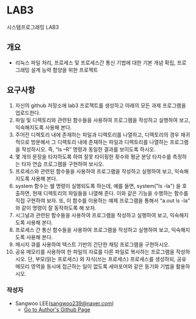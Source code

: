 # LAB3
시스템프로그래밍 LAB3

## 개요
- 리눅스 파일 처리, 프로세스 및 프로세스간 통신 기법에 대한 기본 개념 확립, 프로그래밍 설계 능력 함양을 위한 프로젝트

## 요구사항
1. 자신의 github 저장소에 lab3 프로젝트를 생성하고 아래의 모든 과제 프로그램을 업로드한다.
2. 파일 및 디렉토리와 관련된 함수들을 사용하여 프로그램을 작성하고 실행하여 보고, 익숙해지도록 사용해 본다.
3. 주어진 디렉토리 내에 존재하는 파일과 디렉토리를 나열하고, 디렉토리의 경우 재귀적으로 방문해서 그 디렉토리 내에 존재하는 파일과 디렉토리를 나열하는
프로그램을 작성하시오. 즉, “ls –R” 명령과 동일한 결과를 보이도록 하시오.
4. 몇 개의 문장을 타자하도록 하여 잘못 타이핑한 횟수와 평균 분당 타자수를 측정하는 타자 연습 프로그램을 구현하여 보시오.
5. 프로세스와 관련된 함수들을 사용하여 프로그램을 작성하고 실행하여 보고, 익숙해지도록 사용해 본다.
6. system 함수는 쉘 명령이 실행되도록 하는데, 예를 들면, system("ls -la") 을 호출하면, 현재 디렉토리의 파일들을 나열해 준다. 이와 같은 기능을 수행하는 함수를 직접 구현하여 보자. 또, 이 함수를 이용하는 예제 프로그램을 통해서 “a.out ls -la" 와 같이 명령이 잘 동작하도록 해 보자.
7. 시그널과 관련된 함수들을 사용하여 프로그램을 작성하고 실행하여 보고, 익숙해지도록 사용해 본다.
8. 프로세스 간 통신 함수들을 사용하여 프로그램을 작성하고 실행하여 보고, 익숙해지도록 사용해 본다.
9. 메시지 큐를 사용하여 텍스트 기반의 간단한 채팅 프로그램을 구현하시오.
10. 공유 메모리를 사용하여 한 파일의 자료를 다른 파일로 복사하는 프로그램을 작성하시오. 단, 부모(읽는 프로세스) 와 자식(쓰는 프로세스) 프로세스를 생성하되, 공유 메모리 영역을 동시에 접근하는 일이 없도록 세마포어와 같은 동기화 기법을 활용하시오.

### 작성자
- Sangwoo LEE(sangwoo239@naver.com)
  - [Go to Author's Github Page](https://github.com/eple0117)
